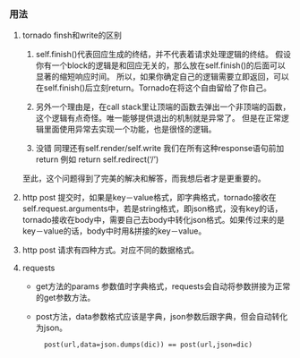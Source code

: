 ### 用法
1. tornado finsh和write的区别

    1. self.finish()代表回应生成的终结，并不代表着请求处理逻辑的终结。
		假设你有一个block的逻辑是和回应无关的，那么放在self.finish()的后面可以显著的缩短响应时间。
		所以，如果你确定自己的逻辑需要立即返回，可以在self.finish()后立刻return。Tornado在将这个自由留给了你自己。

    2. 另外一个理由是，在call stack里让顶端的函数去弹出一个非顶端的函数，这个逻辑有点奇怪。唯一能够提供退出的机制就是异常了。
		但是在正常逻辑里面使用异常去实现一个功能，也是很怪的逻辑。

    3. 没错  同理还有self.render/self.write
		我们在所有这种response语句前加return 例如  return self.redirect(‘/’)

    至此，这个问题得到了完美的解决和解答，而我想后者才是更重要的。

2. http post 提交时，如果是key－value格式，即字典格式，tornado接收在self.request.arguments中，若是string格式，即json格式，没有key的话，
	tornado接收在body中，需要自己去body中转化json格式。如果传过来的是key－value的话，body中时用&拼接的key－value。

3. http post 请求有四种方式。对应不同的数据格式。

4. requests
    - get方法的params 参数值时字典格式，requests会自动将参数拼接为正常的get参数方法。
    - post方法，data参数格式应该是字典，json参数后跟字典，但会自动转化为json。       
		
			post(url,data=json.dumps(dic)) == post(url,json=dic) 
